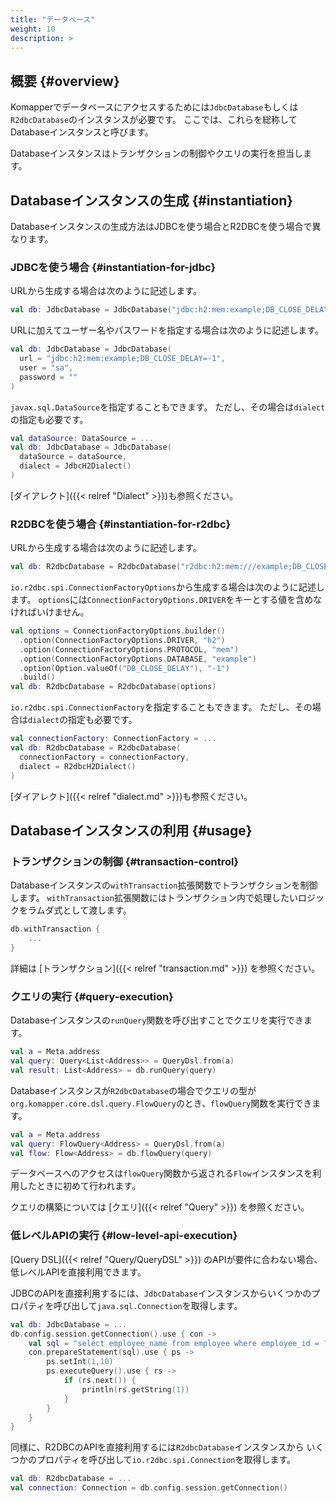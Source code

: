```yaml
---
title: "データベース"
weight: 10
description: >
---
```


## 概要 {#overview}

Komapperでデータベースにアクセスするためには`JdbcDatabase`もしくは`R2dbcDatabase`のインスタンスが必要です。
ここでは、これらを総称してDatabaseインスタンスと呼びます。

Databaseインスタンスはトランザクションの制御やクエリの実行を担当します。

## Databaseインスタンスの生成 {#instantiation}

Databaseインスタンスの生成方法はJDBCを使う場合とR2DBCを使う場合で異なります。

### JDBCを使う場合 {#instantiation-for-jdbc}

URLから生成する場合は次のように記述します。

```kotlin
val db: JdbcDatabase = JdbcDatabase("jdbc:h2:mem:example;DB_CLOSE_DELAY=-1")
```

URLに加えてユーザー名やパスワードを指定する場合は次のように記述します。

```kotlin
val db: JdbcDatabase = JdbcDatabase(
  url = "jdbc:h2:mem:example;DB_CLOSE_DELAY=-1", 
  user = "sa", 
  password = ""
)
```

`javax.sql.DataSource`を指定することもできます。
ただし、その場合は`dialect`の指定も必要です。

```kotlin
val dataSource: DataSource = ...
val db: JdbcDatabase = JdbcDatabase(
  dataSource = dataSource, 
  dialect = JdbcH2Dialect()
)
```

[ダイアレクト]({{< relref "Dialect" >}})も参照ください。

### R2DBCを使う場合 {#instantiation-for-r2dbc}

URLから生成する場合は次のように記述します。

```kotlin
val db: R2dbcDatabase = R2dbcDatabase("r2dbc:h2:mem:///example;DB_CLOSE_DELAY=-1")
```

`io.r2dbc.spi.ConnectionFactoryOptions`から生成する場合は次のように記述します。
`options`には`ConnectionFactoryOptions.DRIVER`をキーとする値を含めなければいけません。

```kotlin
val options = ConnectionFactoryOptions.builder()
  .option(ConnectionFactoryOptions.DRIVER, "h2")
  .option(ConnectionFactoryOptions.PROTOCOL, "mem")
  .option(ConnectionFactoryOptions.DATABASE, "example")
  .option(Option.valueOf("DB_CLOSE_DELAY"), "-1")
  .build()
val db: R2dbcDatabase = R2dbcDatabase(options)
```

`io.r2dbc.spi.ConnectionFactory`を指定することもできます。
ただし、その場合は`dialect`の指定も必要です。

```kotlin
val connectionFactory: ConnectionFactory = ...
val db: R2dbcDatabase = R2dbcDatabase(
  connectionFactory = connectionFactory, 
  dialect = R2dbcH2Dialect()
)
```

[ダイアレクト]({{< relref "dialect.md" >}})も参照ください。

## Databaseインスタンスの利用 {#usage}

### トランザクションの制御 {#transaction-control}

Databaseインスタンスの`withTransaction`拡張関数でトランザクションを制御します。
`withTransaction`拡張関数にはトランザクション内で処理したいロジックをラムダ式として渡します。

```kotlin
db.withTransaction {
    ...
}
```

詳細は [トランザクション]({{< relref "transaction.md" >}}) を参照ください。

### クエリの実行 {#query-execution}

Databaseインスタンスの`runQuery`関数を呼び出すことでクエリを実行できます。

```kotlin
val a = Meta.address
val query: Query<List<Address>> = QueryDsl.from(a)
val result: List<Address> = db.runQuery(query)
```

Databaseインスタンスが`R2dbcDatabase`の場合でクエリの型が`org.komapper.core.dsl.query.FlowQuery`のとき、`flowQuery`関数を実行できます。

```kotlin
val a = Meta.address
val query: FlowQuery<Address> = QueryDsl.from(a)
val flow: Flow<Address> = db.flowQuery(query)
```

データベースへのアクセスは`flowQuery`関数から返される`Flow`インスタンスを利用したときに初めて行われます。

クエリの構築については [クエリ]({{< relref "Query" >}}) を参照ください。

### 低レベルAPIの実行 {#low-level-api-execution}

[Query DSL]({{< relref "Query/QueryDSL" >}}) のAPIが要件に合わない場合、低レベルAPIを直接利用できます。

JDBCのAPIを直接利用するには、`JdbcDatabase`インスタンスからいくつかのプロパティを呼び出して`java.sql.Connection`を取得します。

```kotlin
val db: JdbcDatabase = ...
db.config.session.getConnection().use { con ->
    val sql = "select employee_name from employee where employee_id = ?"
    con.prepareStatement(sql).use { ps ->
        ps.setInt(1,10)
        ps.executeQuery().use { rs ->
            if (rs.next()) {
                println(rs.getString(1))
            }
        }
    }
}
```

同様に、R2DBCのAPIを直接利用するには`R2dbcDatabase`インスタンスから
いくつかのプロパティを呼び出して`io.r2dbc.spi.Connection`を取得します。

```kotlin
val db: R2dbcDatabase = ...
val connection: Connection = db.config.session.getConnection()
```